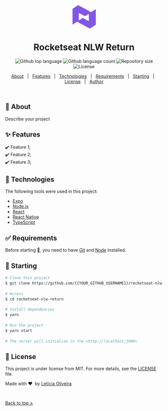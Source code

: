 <div align="center" id="top"> 
  <img src="./.github/app.png" alt="Rocketseat NLW Return" />

  <!-- &#xa0; -->

  <!-- <a href="https://rocketseatnlwreturn.netlify.app">Demo</a> -->
</div>

<h1 align="center">Rocketseat NLW Return</h1>

<p align="center">
  <img alt="Github top language" src="https://img.shields.io/github/languages/top/{{YOUR_GITHUB_USERNAME}}/rocketseat-nlw-return?color=56BEB8">

  <img alt="Github language count" src="https://img.shields.io/github/languages/count/{{YOUR_GITHUB_USERNAME}}/rocketseat-nlw-return?color=56BEB8">

  <img alt="Repository size" src="https://img.shields.io/github/repo-size/{{YOUR_GITHUB_USERNAME}}/rocketseat-nlw-return?color=56BEB8">

  <img alt="License" src="https://img.shields.io/github/license/{{YOUR_GITHUB_USERNAME}}/rocketseat-nlw-return?color=56BEB8">

  <!-- <img alt="Github issues" src="https://img.shields.io/github/issues/{{YOUR_GITHUB_USERNAME}}/rocketseat-nlw-return?color=56BEB8" /> -->

  <!-- <img alt="Github forks" src="https://img.shields.io/github/forks/{{YOUR_GITHUB_USERNAME}}/rocketseat-nlw-return?color=56BEB8" /> -->

  <!-- <img alt="Github stars" src="https://img.shields.io/github/stars/{{YOUR_GITHUB_USERNAME}}/rocketseat-nlw-return?color=56BEB8" /> -->
</p>

<!-- Status -->

<!-- <h4 align="center"> 
	🚧  Rocketseat Nlw Return 🚀 Under construction...  🚧
</h4> 

<hr> -->

<p align="center">
  <a href="#dart-about">About</a> &#xa0; | &#xa0; 
  <a href="#sparkles-features">Features</a> &#xa0; | &#xa0;
  <a href="#rocket-technologies">Technologies</a> &#xa0; | &#xa0;
  <a href="#white_check_mark-requirements">Requirements</a> &#xa0; | &#xa0;
  <a href="#checkered_flag-starting">Starting</a> &#xa0; | &#xa0;
  <a href="#memo-license">License</a> &#xa0; | &#xa0;
  <a href="https://github.com/{{YOUR_GITHUB_USERNAME}}" target="_blank">Author</a>
</p>

<br>

## :dart: About ##

Describe your project

## :sparkles: Features ##

:heavy_check_mark: Feature 1;\
:heavy_check_mark: Feature 2;\
:heavy_check_mark: Feature 3;

## :rocket: Technologies ##

The following tools were used in this project:

- [Expo](https://expo.io/)
- [Node.js](https://nodejs.org/en/)
- [React](https://pt-br.reactjs.org/)
- [React Native](https://reactnative.dev/)
- [TypeScript](https://www.typescriptlang.org/)

## :white_check_mark: Requirements ##

Before starting :checkered_flag:, you need to have [Git](https://git-scm.com) and [Node](https://nodejs.org/en/) installed.

## :checkered_flag: Starting ##

```bash
# Clone this project
$ git clone https://github.com/{{YOUR_GITHUB_USERNAME}}/rocketseat-nlw-return

# Access
$ cd rocketseat-nlw-return

# Install dependencies
$ yarn

# Run the project
$ yarn start

# The server will initialize in the <http://localhost:3000>
```

## :memo: License ##

This project is under license from MIT. For more details, see the [LICENSE](LICENSE.md) file.


Made with :hearts: &nbsp;by <a href="https://github.com/oliveiralecca" target="_blank">Letícia Oliveira</a>

&#xa0;

<a href="#top">Back to top :top:</a>
